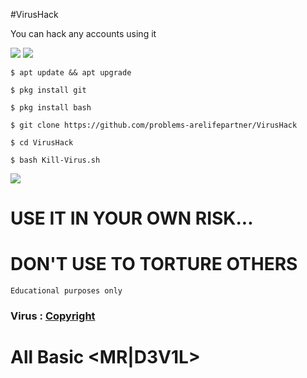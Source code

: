 #VirusHack

You can hack any accounts using it 

<a href="https://bit.ly/3REpCl2">
<img src="https://encrypted-tbn0.gstatic.com/images?q=tbn:ANd9GcRWtPBzlRFO9qC2ieggnH3RmfBWvz9TgubPnA&usqp=CAU"></a>

<img src= "https://camo.githubusercontent.com/71b837571c48af3aa60a73dbc9d5936aa359d78efbfa8a6743cbbbc16b80ef4d/68747470733a2f2f63646e2e646973636f72646170702e636f6d2f6174746163686d656e74732f3830353930323039333930363630383138362f3830353931333937323533353539303932322f74656e6f722e676966"/>

`
$ apt update && apt upgrade
`

`
$ pkg install git
`

`
$ pkg install bash
`

`
$ git clone https://github.com/problems-arelifepartner/VirusHack
`

`
$ cd VirusHack
`

`
$ bash Kill-Virus.sh
`


<p>
<img src= "https://camo.githubusercontent.com/71b837571c48af3aa60a73dbc9d5936aa359d78efbfa8a6743cbbbc16b80ef4d/68747470733a2f2f63646e2e646973636f72646170702e636f6d2f6174746163686d656e74732f3830353930323039333930363630383138362f3830353931333937323533353539303932322f74656e6f722e676966"/>

# USE IT IN YOUR OWN RISK...
# DON'T USE TO TORTURE OTHERS

`
Educational purposes only 
`
<h3>Virus  :  <a href="https://bit.ly/3REpCl2"> Copyright</a></h3>


# All Basic <MR|D3V1L>

























